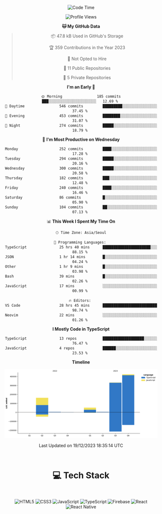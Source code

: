 <div align="center">

  <!--START_SECTION:waka-->
![Code Time](http://img.shields.io/badge/Code%20Time-283%20hrs%2039%20mins-blue)

![Profile Views](http://img.shields.io/badge/Profile%20Views-0-blue)

**🐱 My GitHub Data** 

> 📦 47.8 kB Used in GitHub's Storage 
 > 
> 🏆 359 Contributions in the Year 2023
 > 
> 🚫 Not Opted to Hire
 > 
> 📜 11 Public Repositories 
 > 
> 🔑 5 Private Repositories 
 > 
**I'm an Early 🐤** 

```text
🌞 Morning                185 commits         ███░░░░░░░░░░░░░░░░░░░░░░   12.69 % 
🌆 Daytime                546 commits         █████████░░░░░░░░░░░░░░░░   37.45 % 
🌃 Evening                453 commits         ████████░░░░░░░░░░░░░░░░░   31.07 % 
🌙 Night                  274 commits         █████░░░░░░░░░░░░░░░░░░░░   18.79 % 
```
📅 **I'm Most Productive on Wednesday** 

```text
Monday                   252 commits         ████░░░░░░░░░░░░░░░░░░░░░   17.28 % 
Tuesday                  294 commits         █████░░░░░░░░░░░░░░░░░░░░   20.16 % 
Wednesday                300 commits         █████░░░░░░░░░░░░░░░░░░░░   20.58 % 
Thursday                 182 commits         ███░░░░░░░░░░░░░░░░░░░░░░   12.48 % 
Friday                   240 commits         ████░░░░░░░░░░░░░░░░░░░░░   16.46 % 
Saturday                 86 commits          █░░░░░░░░░░░░░░░░░░░░░░░░   05.90 % 
Sunday                   104 commits         ██░░░░░░░░░░░░░░░░░░░░░░░   07.13 % 
```


📊 **This Week I Spent My Time On** 

```text
🕑︎ Time Zone: Asia/Seoul

💬 Programming Languages: 
TypeScript               25 hrs 40 mins      ██████████████████████░░░   88.15 % 
JSON                     1 hr 14 mins        █░░░░░░░░░░░░░░░░░░░░░░░░   04.24 % 
Other                    1 hr 9 mins         █░░░░░░░░░░░░░░░░░░░░░░░░   03.98 % 
Bash                     39 mins             █░░░░░░░░░░░░░░░░░░░░░░░░   02.26 % 
JavaScript               17 mins             ░░░░░░░░░░░░░░░░░░░░░░░░░   00.99 % 

🔥 Editors: 
VS Code                  28 hrs 45 mins      █████████████████████████   98.74 % 
Neovim                   22 mins             ░░░░░░░░░░░░░░░░░░░░░░░░░   01.26 % 
```

**I Mostly Code in TypeScript** 

```text
TypeScript               13 repos            ███████████████████░░░░░░   76.47 % 
JavaScript               4 repos             ██████░░░░░░░░░░░░░░░░░░░   23.53 % 
```



**Timeline**

![Lines of Code chart](https://raw.githubusercontent.com/SONGDAM/SONGDAM/master/assets/bar_graph.png)


 Last Updated on 19/12/2023 18:35:14 UTC
<!--END_SECTION:waka-->

  
 <br>
  
# 💻 Tech Stack
  
</div>

</br>

<div align="center">

   ![HTML5](https://img.shields.io/badge/html5-%23E34F26.svg?style=for-the-badge&logo=html5&logoColor=white) ![CSS3](https://img.shields.io/badge/css3-%231572B6.svg?style=for-the-badge&logo=css3&logoColor=white) ![JavaScript](https://img.shields.io/badge/javascript-%23323330.svg?style=for-the-badge&logo=javascript&logoColor=%23F7DF1E) 
 ![TypeScript](https://img.shields.io/badge/typescript-%23007ACC.svg?style=for-the-badge&logo=typescript&logoColor=white)
  ![Firebase](https://img.shields.io/badge/firebase-%23039BE5.svg?style=for-the-badge&logo=firebase) 
 ![React](https://img.shields.io/badge/react-%2320232a.svg?style=for-the-badge&logo=react&logoColor=%2361DAFB) ![React Native](https://img.shields.io/badge/react_native-%2320232a.svg?style=for-the-badge&logo=react&logoColor=%2361DAFB) 

 
</div>

